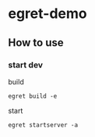 # egret-demo


## How to use 
### start dev
build  
```
egret build -e

```
start  
```
egret startserver -a
```
